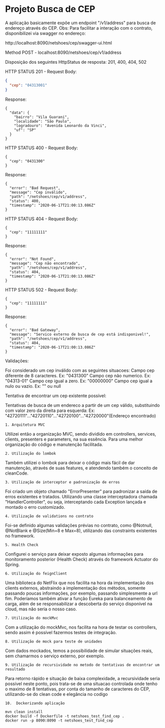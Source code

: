 # Projeto Busca de CEP

A aplicação basicamente expôe um endpoint "/v1/address" para busca de endereço através do CEP.
Obs: Para facilitar a interação com o contrato, disponibilizei via swagger no endereço:

http://localhost:8090/netshoes/cep/swagger-ui.html 

Method POST - localhost:8090/netshoes/cep/v1/address

Disposição dos seguintes HttpStatus de resposta: 201, 400, 404, 502

HTTP STATUS 201 - Request Body:
```json
{
  "cep": "04313001"
}
```
Response:
```
{
  "data": {
    "bairro": "Vila Guarani",
    "localidade": "São Paulo",
    "logradouro": "Avenida Leonardo da Vinci",
    "uf": "SP"
  }
}
```
HTTP STATUS 400 - Request Body:
```
{
  "cep": "0431300"
}
```
Response:
```
{
  "error": "Bad Request",
  "message": "Cep inválido",
  "path": "/netshoes/cep/v1/address",
  "status": 400,
  "timestamp": "2020-06-17T21:00:13.086Z"
}
```
HTTP STATUS 404 - Request Body:
```
{
  "cep": "11111111"
}
```
Response:
```
{
  "error": "Not Found",
  "message": "Cep não encontrado",
  "path": "/netshoes/cep/v1/address",
  "status": 404,
  "timestamp": "2020-06-17T21:00:13.086Z"
}
```
HTTP STATUS 502 - Request Body:
```
{
  "cep": "11111111"
}
```
Response:
```
{
  "error": "Bad Gateway",
  "message": "Servico externo de busca de cep está indisponivel!",
  "path": "/netshoes/cep/v1/address",
  "status": 404,
  "timestamp": "2020-06-17T21:00:13.086Z"
}
```
Validações:

Foi considerado um cep inválido com as seguintes situacoes:
Campo cep diferente de 8 caracteres. Ex: "0431300"
Campo cep não numerico. Ex: "04313-01"
Campo cep igual a zero. Ex: "00000000"
Campo cep igual a nulo ou vazio. Ex: "" ou null

Tentativa de encontrar um cep existente possível:

Tentativas de busca de um endereco a partir de um cep válido, substituindo com valor zero da direita para esquerda:
Ex: "42720111"..."42720110"..."42720100"..."42720000"(Endereço encontrado)

    1. Arquitetura MVC

Utilizei então a organização MVC, sendo dividido em controllers, services, clients, presenters e parameters, na sua essência. Para uma melhor organização do código e manutenção facilitada.

    2. Utilização do lombok

Também utilizei o lombok para deixar o código mais fácil de dar manutenção, através de suas features, e atendendo também o conceito de cleanCode.

    3. Utilização de interceptor e padronização de erros

Foi criado um objeto chamado "ErrorPresenter" para padronizar a saída de erros existentes e tratados. Utilizando uma classe interceptadora chamada "HandlerController", ou seja, interceptando cada Exception lançada e montado o erro customizado.

    4. Utilização de validations no contrato

Foi-se definido algumas validações prévias no contrato, como @Notnull, @NotBlank e @Size(Min=8 e Max=8), utilizando das constraints existentes no framework.

    5. Health Check

Configurei o serviço para deixar exposto algumas informações para monitoramento posterior (Health Check) através do framework Actuator do Spring.

    6. Utilização do feignClient

Uma biblioteca do NetFlix que nos facilita na hora da implementação dos clients externos, abstraindo a implementação dos métodos, somente passando poucas informações, por exemplo, passando simplesmente a url fim. Poderíamos também ativar a função Eureka para balanceamento de carga, além de se responsabilizar a descoberta do serviço disponível na cloud, mas não seria o nosso caso. 

    7. Utilização do mockMvc

Com a utilização do mockMvc, nos facilita na hora de testar os controllers, sendo assim é possível fazermos testes de integração.

    8. Utilização de mock para teste de unidades

Com dados mockados, temos a possibilidade de simular situações reais, sem chamarmos o serviço externo, por exemplo.

    9. Utilização de recursividade no metodo de tentativas de encontrar um resultado 

Para retorno rápido e situação de baixa complexidade, a recursividade seria possível neste ponto, pois trata-se de uma situacao controlada onde tenho o maximo de 8 tentativas, por conta do tamanho de caracteres do CEP, utilizando-se do clean code e elegância no codigo


    10.  Dockerizando aplicação
```
mvn clean install
docker build -f Dockerfile -t netshoes_test_find_cep .
docker run -p 8090:8090 -t netshoes_test_find_cep
```
